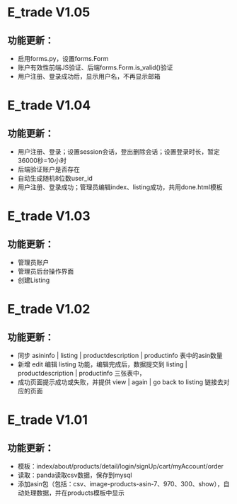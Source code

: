 # E_trade V1.05
## 功能更新：
- 启用forms.py，设置forms.Form
- 账户有效性前端JS验证、后端forms.Form.is_valid()验证
- 用户注册、登录成功后，显示用户名，不再显示邮箱

# E_trade V1.04
## 功能更新：
- 用户注册、登录；设置session会话，登出删除会话；设置登录时长，暂定36000秒=10小时
- 后端验证账户是否存在
- 自动生成随机8位数user_id
- 用户注册、登录成功；管理员编辑index、listing成功，共用done.html模板

# E_trade V1.03
## 功能更新：
- 管理员账户
- 管理员后台操作界面
- 创建Listing

# E_trade V1.02
## 功能更新：
- 同步 asininfo | listing | productdescription | productinfo 表中的asin数量
- 新增 edit 编辑 listing 功能，编辑完成后，数据提交到 listing | productdescription | productinfo 三张表中，
- 成功页面提示成功或失败，并提供 view | again | go back to listing 链接去对应的页面

# E_trade V1.01
## 功能更新：
- 模板：index/about/products/detail/login/signUp/cart/myAccount/order
- 读取：panda读取csv数据，保存到mysql
- 添加asin包（包括：csv、image-products-asin-7、970、300、show），自动处理数据，并在products模板中显示

